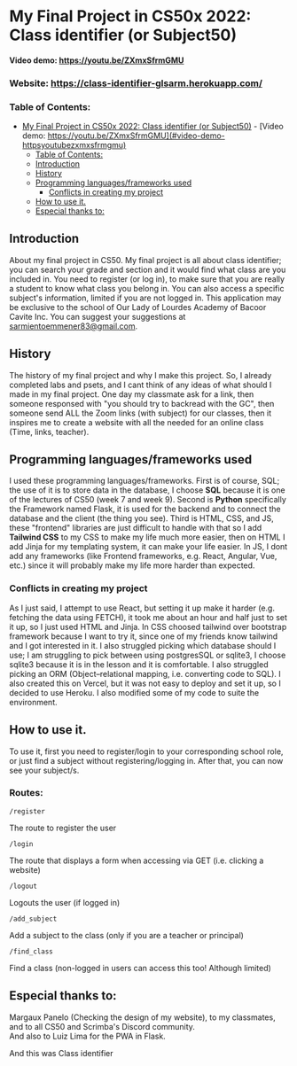 # My Final Project in CS50x 2022: Class identifier (or Subject50)

#### Video demo: https://youtu.be/ZXmxSfrmGMU

### Website: https://class-identifier-glsarm.herokuapp.com/

### Table of Contents:

- [My Final Project in CS50x 2022: Class identifier (or Subject50)](#my-final-project-in-cs50x-2022-class-identifier-or-subject50) - [Video demo: https://youtu.be/ZXmxSfrmGMU](#video-demo-httpsyoutubezxmxsfrmgmu)
  - [Table of Contents:](#table-of-contents)
  - [Introduction](#introduction)
  - [History](#history)
  - [Programming languages/frameworks used](#programming-languagesframeworks-used)
    - [Conflicts in creating my project](#conflicts-in-creating-my-project)
  - [How to use it.](#how-to-use-it)
  - [Especial thanks to:](#especial-thanks-to)

## Introduction

About my final project in CS50. My final project is all about class identifier; you can search your grade and section and it would find what class are you included in. You need to register (or log in), to make sure that you are really a student to know what class you belong in. You can also access a specific subject's information, limited if you are not logged in. This application may be exclusive to the school of Our Lady of Lourdes Academy of Bacoor Cavite Inc. You can suggest your suggestions at sarmientoemmener83@gmail.com.

## History

The history of my final project and why I make this project. So, I already completed labs and psets, and I cant think of any ideas of what should I made in my final project. One day my classmate ask for a link, then someone responsed with "you should try to backread with the GC", then someone send ALL the Zoom links (with subject) for our classes, then it inspires me to create a website with all the needed for an online class (Time, links, teacher).

## Programming languages/frameworks used

I used these programming languages/frameworks. First is of course, SQL; the use of it is to store data in the database, I choose **SQL** because it is one of the lectures of CS50 (week 7 and week 9). Second is **Python** specifically the Framework named Flask, it is used for the backend and to connect the database and the client (the thing you see). Third is HTML, CSS, and JS, these "frontend" libraries are just difficult to handle with that so I add **Tailwind CSS** to my CSS to make my life much more easier, then on HTML I add Jinja for my templating system, it can make your life easier. In JS, I dont add any frameworks (like Frontend frameworks, e.g. React, Angular, Vue, etc.) since it will probably make my life more harder than expected.

### Conflicts in creating my project

As I just said, I attempt to use React, but setting it up make it harder (e.g. fetching the data using FETCH), it took me about an hour and half just to set it up, so I just used HTML and Jinja. In CSS choosed tailwind over bootstrap framework because I want to try it, since one of my friends know tailwind and I got interested in it. I also struggled picking which database should I use; I am struggling to pick between using postgresSQL or sqlite3, I choose sqlite3 because it is in the lesson and it is comfortable. I also struggled picking an ORM (Object–relational mapping, i.e. converting code to SQL). I also created this on Vercel, but it was not easy to deploy and set it up, so I decided to use Heroku. I also modified some of my code to suite the environment.

## How to use it.

To use it, first you need to register/login to your corresponding school role, or just find a subject without registering/logging in. After that, you can now see your subject/s.

### Routes:

`/register`

The route to register the user

`/login`

The route that displays a form when accessing via GET (i.e. clicking a website)

`/logout`

Logouts the user (if logged in)

`/add_subject`

Add a subject to the class (only if you are a teacher or principal)

`/find_class`

Find a class (non-logged in users can access this too! Although limited)

## Especial thanks to:

Margaux Panelo (Checking the design of my website), to my classmates, and to all CS50 and Scrimba's Discord community. \
And also to Luiz Lima for the PWA in Flask.

And this was Class identifier
